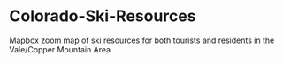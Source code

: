 # Colorado-Ski-Resources
Mapbox zoom map of ski resources for both tourists and residents in the Vale/Copper Mountain Area

